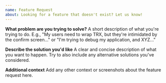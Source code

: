 ```yaml
---
name: Feature Request
about: Looking for a feature that doesn't exist? Let us know!
---
```


**What problem are you trying to solve?**
A short description of what you're trying to do. E.g., "My users need to wrap TRX, but they're intimidated by the confirm screen..." or "I'm trying to debug my application, and XYZ..."

**Describe the solution you'd like**
A clear and concise description of what you want to happen. Try to also include any alternative solutions you've considered.

**Additional context**
Add any other context or screenshots about the feature request here.
